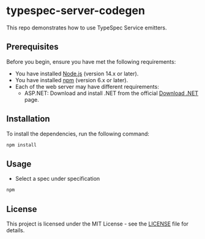 # typespec-server-codegen

This repo demonstrates how to use TypeSpec Service emitters.

## Prerequisites

Before you begin, ensure you have met the following requirements:
- You have installed [Node.js](https://nodejs.org/) (version 14.x or later).
- You have installed [npm](https://www.npmjs.com/) (version 6.x or later).
- Each of the web server may have different requirements:
    - ASP.NET: Download and install .NET from the official [Download .NET](https://dotnet.microsoft.com/en-us/download) page.

## Installation

To install the dependencies, run the following command:

```sh
npm install
```

## Usage

- Select a spec under specification

```sh
npm 
```

## License

This project is licensed under the MIT License - see the [LICENSE](LICENSE) file for details.